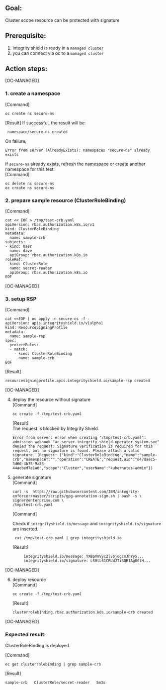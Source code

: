 ## Goal:
Cluster scope resource can be protected with signature

## Prerequisite: 
1. Integrity shield is ready in a `managed cluster`
2. you can connect via oc to a `managed cluster`

## Action steps:
[OC-MANAGED]

### 1. create a namespace  
[Command]
```
oc create ns secure-ns 
```
[Result]
If successful, the result will be:
```
 namespace/secure-ns created
```
On failure, 
```
Error from server (AlreadyExists): namespaces "secure-ns" already exists
```
If `secure-ns` already exists, refresh the namespace or create another namespace for this test.   
[Command]  
```
oc delete ns secure-ns
oc create ns secure-ns
```

### 2. prepare sample resource (ClusterRoleBinding)    
[Command]
```
cat << EOF > /tmp/test-crb.yaml
apiVersion: rbac.authorization.k8s.io/v1
kind: ClusterRoleBinding
metadata:
  name: sample-crb
subjects:
- kind: User
  name: dave
  apiGroup: rbac.authorization.k8s.io
roleRef:
  kind: ClusterRole
  name: secret-reader
  apiGroup: rbac.authorization.k8s.io
EOF
```
[OC-MANAGED]

### 3. setup RSP  
[Command]
```
cat <<EOF | oc apply -n secure-ns -f -
apiVersion: apis.integrityshield.io/v1alpha1
kind: ResourceSigningProfile
metadata:
  name: sample-rsp
spec:
  protectRules:
  - match:
    - kind: ClusterRoleBinding
      name: sample-crb
EOF
```
[Result]
```
resourcesigningprofile.apis.integrityshield.io/sample-rsp created
```
    
[OC-MANAGED]

4. deploy the resource without signature  
   [Command]  
    ```
    oc create -f /tmp/test-crb.yaml
    ```
    [Result]  
    The request is blocked by Integrity Shield.
    ```
    Error from server: error when creating "/tmp/test-crb.yaml": admission webhook "ac-server.integrity-shield-operator-system.svc" denied the request: Signature verification is required for this request, but no signature is found. Please attach a valid signature. (Request: {"kind":"ClusterRoleBinding","name":"sample-crb","namespace":"","operation":"CREATE","request.uid":"647daec5-3d66-4b75-9a73-44aebed7e1a0","scope":"Cluster","userName":"kubernetes-admin"})
    ```


5. generate signature  
   [Command] 
   ```
   curl -s  https://raw.githubusercontent.com/IBM/integrity-enforcer/master/scripts/gpg-annotation-sign.sh | bash -s \
   signer@enterprise.com \
   /tmp/test-crb.yaml 
   ```
   [Command]

   Check if `integrityshield.io/message` and  `integrityshield.io/signature` are inserted.
   ```
    cat /tmp/test-crb.yaml | grep integrityshield.io
   ```
   
   [Result]
   ```
        integrityshield.io/message: YXBpVmVyc2lvbjogcmJhYy5...
        integrityshield.io/signature: LS0tLS1CRUdJTiBQR1AgU0lH...
   ```

[OC-MANAGED]

6. deploy resource  
    [Command]
    ```
    oc create -f /tmp/test-crb.yaml
    ```
    [Result]
    ```
    clusterrolebinding.rbac.authorization.k8s.io/sample-crb created
    ```

[OC-MANAGED]

### Expected result:  
ClusterRoleBinding is deployed.  

[Command]
```
oc get clusterrolebinding | grep sample-crb
```
[Result]
```
sample-crb   ClusterRole/secret-reader   5m3s
```

